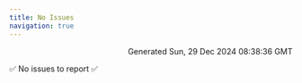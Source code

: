 ```yaml
---
title: No Issues
navigation: true
---
```


<p style="text-align:right;color:#cccs">
Generated Sun, 29 Dec 2024 08:38:36 GMT
</p>
<p>✅ No issues to report ✅</p>



